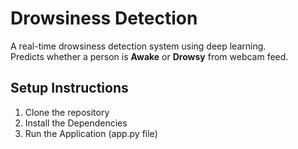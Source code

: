 # Drowsiness Detection

A real-time drowsiness detection system using deep learning.  
Predicts whether a person is **Awake** or **Drowsy** from webcam feed.


## Setup Instructions
1. Clone the repository
2. Install the Dependencies
3. Run the Application (app.py file)

